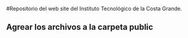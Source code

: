 #Repositorio del web site del Instituto Tecnológico de la Costa Grande.

## Agrear los archivos a la carpeta public